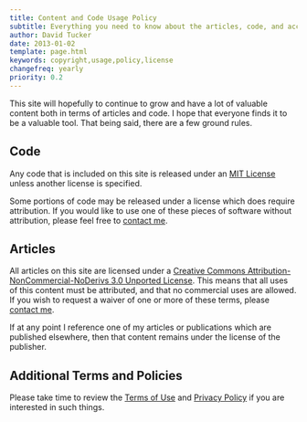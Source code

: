 ```yaml
---
title: Content and Code Usage Policy
subtitle: Everything you need to know about the articles, code, and acceptable usage of content on this site
author: David Tucker
date: 2013-01-02
template: page.html
keywords: copyright,usage,policy,license
changefreq: yearly
priority: 0.2
---
```


This site will hopefully to continue to grow and have a lot of valuable content both in terms of articles and code.  I hope that everyone finds it to be a valuable tool.  That being said, there are a few ground rules.

## Code

Any code that is included on this site is released under an [MIT License](http://opensource.org/licenses/MIT) unless another license is specified.

Some portions of code may be released under a license which does require attribution.  If you would like to use one of these pieces of software without attribution, please feel free to [contact me](/about/#contact).

## Articles

All articles on this site are licensed under a <a rel="license" target="_blank" href="http://creativecommons.org/licenses/by-nc-nd/3.0/deed.en_US">Creative Commons Attribution-NonCommercial-NoDerivs 3.0 Unported License</a>.  This means that all uses of this content must be attributed, and that no commercial uses are allowed.  If you wish to request a waiver of one or more of these terms, please [contact me](/about/#contact).

If at any point I reference one of my articles or publications which are published elsewhere, then that content remains under the license of the publisher.

## Additional Terms and Policies

Please take time to review the [Terms of Use](/terms-of-use/) and [Privacy Policy](/privacy-policy/) if you are interested in such things.